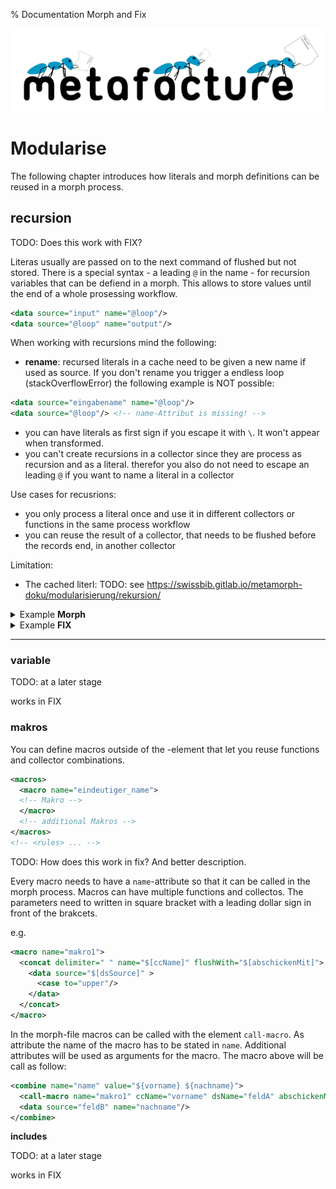 % Documentation Morph and Fix

<img src="img/metafacture.png" alt="Metafacture" style="max-width:100%"/>

# Modularise

The following chapter introduces how literals and morph definitions can be reused in a morph process.

## recursion

TODO: Does this work with FIX?

Literas usually are passed on to the next command of flushed but not stored. There is a special syntax - a leading `@` in the name - for recursion variables that can be defiend in a morph. This allows to store values until the end of a whole prosessing workflow.

```xml
<data source="input" name="@loop"/>
<data source="@loop" name="output"/>
```

When working with recursions mind the following:

  - **rename**: recursed literals in a cache need to be given a new name if used as source. If you don't rename you trigger a endless loop (stackOverflowError) the following example is NOT possible:

```xml
<data source="eingabename" name="@loop"/>
<data source="@loop"/> <!-- name-Attribut is missing! -->
```
  
  - you can have literals as first sign if you escape it with `\`. It won't appear when transformed. 
  - you can't create recursions in a collector since they are process as recursion and as a literal. therefor you also do not need to escape an leading `@` if you want to name a literal in a collector
  
Use cases for recusrions:
 - you only process a literal once and use it in different collectors or functions in the same process workflow
 - you can reuse the result of a collector, that needs to be flushed before the records end, in another collector

Limitation:
 - The cached literl: TODO: see https://swissbib.gitlab.io/metamorph-doku/modularisierung/rekursion/

<details>
  <summary>Example <b>Morph</b></summary>
__input__

```
{ litA: valueAA, litA: valueAB, litB: valueBA, litB: valueBB }
```

__Morph-Definition__

```xml
<rules>
    <data source="litA" name="@loop"/>
    <entity name="entAB" flushWith="litB" reset="true">
        <data source="@loop" name="litA"/>
        <data source="litB" name="litB"/>
    </entity>
</rules>
```

__output__

```
{ entAB { litA: valueAA, litA: valueAB, litB: valueBA }, entAB { litB: valueBB } }
```

</details>

<details>
  <summary>Example <b>FIX</b></summary>
__input__

```
{ litA: valueAA, litA: valueAB, litB: valueBA, litB: valueBB }
```

__FIX-Definition__


```
TODO !!
```

__output__

```
{ entAB { litA: valueAA, litA: valueAB, litB: valueBA }, entAB { litB: valueBB } }
```

</details>

 _________

### variable

TODO: at a later stage

works in FIX

### makros

You can define macros outside of the <rules>-element that let you reuse functions and collector combinations.

```xml
<macros>
  <macro name="eindeutiger_name">
  <!-- Makro -->
  </macro>
  <!-- additional Makros -->
</macros>
<!-- <rules> ... -->
```

TODO: How does this work in fix? And better description.

Every macro needs to have a `name`-attribute so that it can be called in the morph process.
Macros can have multiple functions and collectos. The parameters need to written in square bracket with a leading dollar sign in front of the brakcets.

e.g.

```xml
<macro name="makro1">
  <concat delimiter=" " name="$[ccName]" flushWith="$[abschickenMit]">
    <data source="$[dsSource]" >
      <case to="upper"/>
    </data>
  </concat>
</macro>
```

In the morph-file macros can be called with the element `call-macro`. As attribute the name of the macro has to be stated in `name`.
Additional attributes will be used as arguments for the macro. The macro above will be call as follow:

```xml
<combine name="name" value="${vorname} ${nachname}">
  <call-macro name="makro1" ccName="vorname" dsName="feldA" abschickenMit="nachname" />
  <data source="feldB" name="nachname"/>
</combine>
```

__includes__

TODO: at a later stage

works in FIX